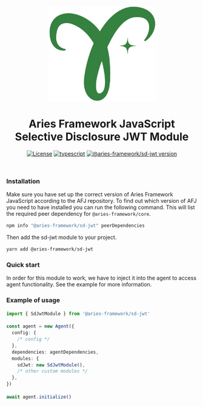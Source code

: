 <p align="center">
  <br />
  <img
    alt="Hyperledger Aries logo"
    src="https://raw.githubusercontent.com/hyperledger/aries-framework-javascript/aa31131825e3331dc93694bc58414d955dcb1129/images/aries-logo.png"
    height="250px"
  />
</p>
<h1 align="center"><b>Aries Framework JavaScript Selective Disclosure JWT Module</b></h1>
<p align="center">
  <a
    href="https://raw.githubusercontent.com/hyperledger/aries-framework-javascript/main/LICENSE"
    ><img
      alt="License"
      src="https://img.shields.io/badge/License-Apache%202.0-blue.svg"
  /></a>
  <a href="https://www.typescriptlang.org/"
    ><img
      alt="typescript"
      src="https://img.shields.io/badge/%3C%2F%3E-TypeScript-%230074c1.svg"
  /></a>
    <a href="https://www.npmjs.com/package/@aries-framework/sd-jwt"
    ><img
      alt="@aries-framework/sd-jwt version"
      src="https://img.shields.io/npm/v/@aries-framework/sd-jwt"
  /></a>

</p>
<br />

### Installation

Make sure you have set up the correct version of Aries Framework JavaScript according to the AFJ repository. To find out which version of AFJ you need to have installed you can run the following command. This will list the required peer dependency for `@aries-framework/core`.

```sh
npm info "@aries-framework/sd-jwt" peerDependencies
```

Then add the sd-jwt module to your project.

```sh
yarn add @aries-framework/sd-jwt
```

### Quick start

In order for this module to work, we have to inject it into the agent to access agent functionality. See the example for more information.

### Example of usage

```ts
import { SdJwtModule } from '@aries-framework/sd-jwt'

const agent = new Agent({
  config: {
    /* config */
  },
  dependencies: agentDependencies,
  modules: {
    sdJwt: new SdJwtModule(),
    /* other custom modules */
  },
})

await agent.initialize()
```
